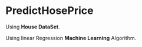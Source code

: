 # PredictHosePrice

Using **House DataSet**.

Using linear Regression **Machine Learning** Algorithm.
